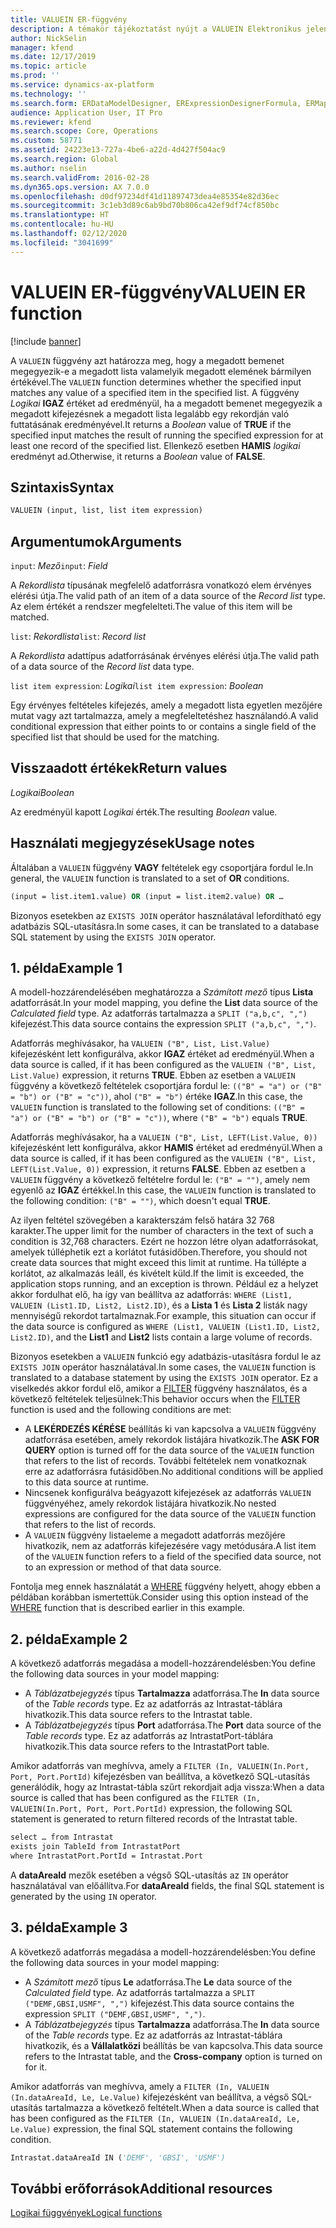 ```yaml
---
title: VALUEIN ER-függvény
description: A témakör tájékoztatást nyújt a VALUEIN Elektronikus jelentéskészítés (ER) függvény használatának módjáról.
author: NickSelin
manager: kfend
ms.date: 12/17/2019
ms.topic: article
ms.prod: ''
ms.service: dynamics-ax-platform
ms.technology: ''
ms.search.form: ERDataModelDesigner, ERExpressionDesignerFormula, ERMappedFormatDesigner, ERModelMappingDesigner
audience: Application User, IT Pro
ms.reviewer: kfend
ms.search.scope: Core, Operations
ms.custom: 58771
ms.assetid: 24223e13-727a-4be6-a22d-4d427f504ac9
ms.search.region: Global
ms.author: nselin
ms.search.validFrom: 2016-02-28
ms.dyn365.ops.version: AX 7.0.0
ms.openlocfilehash: d0df97234df41d11897473dea4e85354e82d36ec
ms.sourcegitcommit: 3c1eb3d89c6ab9bd70b806ca42ef9df74cf850bc
ms.translationtype: HT
ms.contentlocale: hu-HU
ms.lasthandoff: 02/12/2020
ms.locfileid: "3041699"
---
```

# <span data-ttu-id="a7a0f-103"><a name="VALUEIN">VALUEIN ER-függvény</a></span><span class="sxs-lookup"><span data-stu-id="a7a0f-103"><a name="VALUEIN">VALUEIN ER function</a></span></span>

[!include [banner](../includes/banner.md)]

<span data-ttu-id="a7a0f-104">A `VALUEIN` függvény azt határozza meg, hogy a megadott bemenet megegyezik-e a megadott lista valamelyik megadott elemének bármilyen értékével.</span><span class="sxs-lookup"><span data-stu-id="a7a0f-104">The `VALUEIN` function determines whether the specified input matches any value of a specified item in the specified list.</span></span> <span data-ttu-id="a7a0f-105">A függvény *Logikai* **IGAZ** értéket ad eredményül, ha a megadott bemenet megegyezik a megadott kifejezésnek a megadott lista legalább egy rekordján való futtatásának eredményével.</span><span class="sxs-lookup"><span data-stu-id="a7a0f-105">It returns a *Boolean* value of **TRUE** if the specified input matches the result of running the specified expression for at least one record of the specified list.</span></span> <span data-ttu-id="a7a0f-106">Ellenkező esetben **HAMIS** *logikai* eredményt ad.</span><span class="sxs-lookup"><span data-stu-id="a7a0f-106">Otherwise, it returns a *Boolean* value of **FALSE**.</span></span>

## <a name="syntax"></a><span data-ttu-id="a7a0f-107">Szintaxis</span><span class="sxs-lookup"><span data-stu-id="a7a0f-107">Syntax</span></span>

```vb
VALUEIN (input, list, list item expression)
```

## <a name="arguments"></a><span data-ttu-id="a7a0f-108">Argumentumok</span><span class="sxs-lookup"><span data-stu-id="a7a0f-108">Arguments</span></span>

<span data-ttu-id="a7a0f-109">`input`: *Mező*</span><span class="sxs-lookup"><span data-stu-id="a7a0f-109">`input`: *Field*</span></span>

<span data-ttu-id="a7a0f-110">A *Rekordlista* típusának megfelelő adatforrásra vonatkozó elem érvényes elérési útja.</span><span class="sxs-lookup"><span data-stu-id="a7a0f-110">The valid path of an item of a data source of the *Record list* type.</span></span> <span data-ttu-id="a7a0f-111">Az elem értékét a rendszer megfelelteti.</span><span class="sxs-lookup"><span data-stu-id="a7a0f-111">The value of this item will be matched.</span></span>

<span data-ttu-id="a7a0f-112">`list`: *Rekordlista*</span><span class="sxs-lookup"><span data-stu-id="a7a0f-112">`list`: *Record list*</span></span>

<span data-ttu-id="a7a0f-113">A *Rekordlista* adattípus adatforrásának érvényes elérési útja.</span><span class="sxs-lookup"><span data-stu-id="a7a0f-113">The valid path of a data source of the *Record list* data type.</span></span>

<span data-ttu-id="a7a0f-114">`list item expression`: *Logikai*</span><span class="sxs-lookup"><span data-stu-id="a7a0f-114">`list item expression`: *Boolean*</span></span>

<span data-ttu-id="a7a0f-115">Egy érvényes feltételes kifejezés, amely a megadott lista egyetlen mezőjére mutat vagy azt tartalmazza, amely a megfeleltetéshez használandó.</span><span class="sxs-lookup"><span data-stu-id="a7a0f-115">A valid conditional expression that either points to or contains a single field of the specified list that should be used for the matching.</span></span>

## <a name="return-values"></a><span data-ttu-id="a7a0f-116">Visszaadott értékek</span><span class="sxs-lookup"><span data-stu-id="a7a0f-116">Return values</span></span>

<span data-ttu-id="a7a0f-117">*Logikai*</span><span class="sxs-lookup"><span data-stu-id="a7a0f-117">*Boolean*</span></span>

<span data-ttu-id="a7a0f-118">Az eredményül kapott *Logikai* érték.</span><span class="sxs-lookup"><span data-stu-id="a7a0f-118">The resulting *Boolean* value.</span></span>

## <a name="usage-notes"></a><span data-ttu-id="a7a0f-119">Használati megjegyzések</span><span class="sxs-lookup"><span data-stu-id="a7a0f-119">Usage notes</span></span>

<span data-ttu-id="a7a0f-120">Általában a `VALUEIN` függvény **VAGY** feltételek egy csoportjára fordul le.</span><span class="sxs-lookup"><span data-stu-id="a7a0f-120">In general, the `VALUEIN` function is translated to a set of **OR** conditions.</span></span>

```vb
(input = list.item1.value) OR (input = list.item2.value) OR …
```

<span data-ttu-id="a7a0f-121">Bizonyos esetekben az `EXISTS JOIN` operátor használatával lefordítható egy adatbázis SQL-utasításra.</span><span class="sxs-lookup"><span data-stu-id="a7a0f-121">In some cases, it can be translated to a database SQL statement by using the `EXISTS JOIN` operator.</span></span>

## <a name="example-1"></a><span data-ttu-id="a7a0f-122">1. példa</span><span class="sxs-lookup"><span data-stu-id="a7a0f-122">Example 1</span></span>

<span data-ttu-id="a7a0f-123">A modell-hozzárendelésében meghatározza a *Számított mező* típus **Lista** adatforrását.</span><span class="sxs-lookup"><span data-stu-id="a7a0f-123">In your model mapping, you define the **List** data source of the *Calculated field* type.</span></span> <span data-ttu-id="a7a0f-124">Az adatforrás tartalmazza a `SPLIT ("a,b,c", ",")` kifejezést.</span><span class="sxs-lookup"><span data-stu-id="a7a0f-124">This data source contains the expression `SPLIT ("a,b,c", ",")`.</span></span>

<span data-ttu-id="a7a0f-125">Adatforrás meghívásakor, ha `VALUEIN ("B", List, List.Value)` kifejezésként lett konfigurálva, akkor **IGAZ** értéket ad eredményül.</span><span class="sxs-lookup"><span data-stu-id="a7a0f-125">When a data source is called, if it has been configured as the `VALUEIN ("B", List, List.Value)` expression, it returns **TRUE**.</span></span> <span data-ttu-id="a7a0f-126">Ebben az esetben a `VALUEIN` függvény a következő feltételek csoportjára fordul le: `(("B" = "a") or ("B" = "b") or ("B" = "c"))`, ahol `("B" = "b")` értéke **IGAZ**.</span><span class="sxs-lookup"><span data-stu-id="a7a0f-126">In this case, the `VALUEIN` function is translated to the following set of conditions: `(("B" = "a") or ("B" = "b") or ("B" = "c"))`, where `("B" = "b")` equals **TRUE**.</span></span>

<span data-ttu-id="a7a0f-127">Adatforrás meghívásakor, ha a `VALUEIN ("B", List, LEFT(List.Value, 0))` kifejezésként lett konfigurálva, akkor **HAMIS** értéket ad eredményül.</span><span class="sxs-lookup"><span data-stu-id="a7a0f-127">When a data source is called, if it has been configured as the `VALUEIN ("B", List, LEFT(List.Value, 0))` expression, it returns **FALSE**.</span></span> <span data-ttu-id="a7a0f-128">Ebben az esetben a `VALUEIN` függvény a következő feltételre fordul le: `("B" = "")`, amely nem egyenlő az **IGAZ** értékkel.</span><span class="sxs-lookup"><span data-stu-id="a7a0f-128">In this case, the `VALUEIN` function is translated to the following condition: `("B" = "")`, which doesn't equal **TRUE**.</span></span>

<span data-ttu-id="a7a0f-129">Az ilyen feltétel szövegében a karakterszám felső határa 32 768 karakter.</span><span class="sxs-lookup"><span data-stu-id="a7a0f-129">The upper limit for the number of characters in the text of such a condition is 32,768 characters.</span></span> <span data-ttu-id="a7a0f-130">Ezért ne hozzon létre olyan adatforrásokat, amelyek túlléphetik ezt a korlátot futásidőben.</span><span class="sxs-lookup"><span data-stu-id="a7a0f-130">Therefore, you should not create data sources that might exceed this limit at runtime.</span></span> <span data-ttu-id="a7a0f-131">Ha túllépte a korlátot, az alkalmazás leáll, és kivételt küld.</span><span class="sxs-lookup"><span data-stu-id="a7a0f-131">If the limit is exceeded, the application stops running, and an exception is thrown.</span></span> <span data-ttu-id="a7a0f-132">Például ez a helyzet akkor fordulhat elő, ha így van beállítva az adatforrás: `WHERE (List1, VALUEIN (List1.ID, List2, List2.ID)`, és a **Lista 1** és **Lista 2** listák nagy mennyiségű rekordot tartalmaznak.</span><span class="sxs-lookup"><span data-stu-id="a7a0f-132">For example, this situation can occur if the data source is configured as `WHERE (List1, VALUEIN (List1.ID, List2, List2.ID)`, and the **List1** and **List2** lists contain a large volume of records.</span></span>

<span data-ttu-id="a7a0f-133">Bizonyos esetekben a `VALUEIN` funkció egy adatbázis-utasításra fordul le az `EXISTS JOIN` operátor használatával.</span><span class="sxs-lookup"><span data-stu-id="a7a0f-133">In some cases, the `VALUEIN` function is translated to a database statement by using the `EXISTS JOIN` operator.</span></span> <span data-ttu-id="a7a0f-134">Ez a viselkedés akkor fordul elő, amikor a [FILTER](er-functions-list-filter.md) függvény használatos, és a következő feltételek teljesülnek:</span><span class="sxs-lookup"><span data-stu-id="a7a0f-134">This behavior occurs when the [FILTER](er-functions-list-filter.md) function is used and the following conditions are met:</span></span>

- <span data-ttu-id="a7a0f-135">A **LEKÉRDEZÉS KÉRÉSE** beállítás ki van kapcsolva a `VALUEIN` függvény adatforrása esetében, amely rekordok listájára hivatkozik.</span><span class="sxs-lookup"><span data-stu-id="a7a0f-135">The **ASK FOR QUERY** option is turned off for the data source of the `VALUEIN` function that refers to the list of records.</span></span> <span data-ttu-id="a7a0f-136">További feltételek nem vonatkoznak erre az adatforrásra futásidőben.</span><span class="sxs-lookup"><span data-stu-id="a7a0f-136">No additional conditions will be applied to this data source at runtime.</span></span>
- <span data-ttu-id="a7a0f-137">Nincsenek konfigurálva beágyazott kifejezések az adatforrás `VALUEIN` függvényéhez, amely rekordok listájára hivatkozik.</span><span class="sxs-lookup"><span data-stu-id="a7a0f-137">No nested expressions are configured for the data source of the `VALUEIN` function that refers to the list of records.</span></span>
- <span data-ttu-id="a7a0f-138">A `VALUEIN` függvény listaeleme a megadott adatforrás mezőjére hivatkozik, nem az adatforrás kifejezésére vagy metódusára.</span><span class="sxs-lookup"><span data-stu-id="a7a0f-138">A list item of the `VALUEIN` function refers to a field of the specified data source, not to an expression or method of that data source.</span></span>

<span data-ttu-id="a7a0f-139">Fontolja meg ennek használatát a [WHERE](er-functions-list-where.md) függvény helyett, ahogy ebben a példában korábban ismertettük.</span><span class="sxs-lookup"><span data-stu-id="a7a0f-139">Consider using this option instead of the [WHERE](er-functions-list-where.md) function that is described earlier in this example.</span></span>

## <a name="example-2"></a><span data-ttu-id="a7a0f-140">2. példa</span><span class="sxs-lookup"><span data-stu-id="a7a0f-140">Example 2</span></span>

<span data-ttu-id="a7a0f-141">A következő adatforrás megadása a modell-hozzárendelésben:</span><span class="sxs-lookup"><span data-stu-id="a7a0f-141">You define the following data sources in your model mapping:</span></span>

- <span data-ttu-id="a7a0f-142">A *Táblázatbejegyzés* típus **Tartalmazza** adatforrása.</span><span class="sxs-lookup"><span data-stu-id="a7a0f-142">The **In** data source of the *Table records* type.</span></span> <span data-ttu-id="a7a0f-143">Ez az adatforrás az Intrastat-táblára hivatkozik.</span><span class="sxs-lookup"><span data-stu-id="a7a0f-143">This data source refers to the Intrastat table.</span></span>
- <span data-ttu-id="a7a0f-144">A *Táblázatbejegyzés* típus **Port** adatforrása.</span><span class="sxs-lookup"><span data-stu-id="a7a0f-144">The **Port** data source of the *Table records* type.</span></span> <span data-ttu-id="a7a0f-145">Ez az adatforrás az IntrastatPort-táblára hivatkozik.</span><span class="sxs-lookup"><span data-stu-id="a7a0f-145">This data source refers to the IntrastatPort table.</span></span>

<span data-ttu-id="a7a0f-146">Amikor adatforrás van meghívva, amely a `FILTER (In, VALUEIN(In.Port, Port, Port.PortId)` kifejezésben van beállítva, a következő SQL-utasítás generálódik, hogy az Intrastat-tábla szűrt rekordjait adja vissza:</span><span class="sxs-lookup"><span data-stu-id="a7a0f-146">When a data source is called that has been configured as the `FILTER (In, VALUEIN(In.Port, Port, Port.PortId)` expression, the following SQL statement is generated to return filtered records of the Intrastat table.</span></span>

```vb
select … from Intrastat
exists join TableId from IntrastatPort
where IntrastatPort.PortId = Intrastat.Port
```

<span data-ttu-id="a7a0f-147">A **dataAreaId** mezők esetében a végső SQL-utasítás az `IN` operátor használatával van előállítva.</span><span class="sxs-lookup"><span data-stu-id="a7a0f-147">For **dataAreaId** fields, the final SQL statement is generated by the using `IN` operator.</span></span>

## <a name="example-3"></a><span data-ttu-id="a7a0f-148">3. példa</span><span class="sxs-lookup"><span data-stu-id="a7a0f-148">Example 3</span></span>

<span data-ttu-id="a7a0f-149">A következő adatforrás megadása a modell-hozzárendelésben:</span><span class="sxs-lookup"><span data-stu-id="a7a0f-149">You define the following data sources in your model mapping:</span></span>

- <span data-ttu-id="a7a0f-150">A *Számított mező* típus **Le** adatforrása.</span><span class="sxs-lookup"><span data-stu-id="a7a0f-150">The **Le** data source of the *Calculated field* type.</span></span> <span data-ttu-id="a7a0f-151">Az adatforrás tartalmazza a `SPLIT ("DEMF,GBSI,USMF", ",")` kifejezést.</span><span class="sxs-lookup"><span data-stu-id="a7a0f-151">This data source contains the expression `SPLIT ("DEMF,GBSI,USMF", ",")`.</span></span>
- <span data-ttu-id="a7a0f-152">A *Táblázatbejegyzés* típus **Tartalmazza** adatforrása.</span><span class="sxs-lookup"><span data-stu-id="a7a0f-152">The **In** data source of the *Table records* type.</span></span> <span data-ttu-id="a7a0f-153">Ez az adatforrás az Intrastat-táblára hivatkozik, és a **Vállalatközi** beállítás be van kapcsolva.</span><span class="sxs-lookup"><span data-stu-id="a7a0f-153">This data source refers to the Intrastat table, and the **Cross-company** option is turned on for it.</span></span>

<span data-ttu-id="a7a0f-154">Amikor adatforrás van meghívva, amely a `FILTER (In, VALUEIN (In.dataAreaId, Le, Le.Value)` kifejezésként van beállítva, a végső SQL-utasítás tartalmazza a következő feltételt.</span><span class="sxs-lookup"><span data-stu-id="a7a0f-154">When a data source is called that has been configured as the `FILTER (In, VALUEIN (In.dataAreaId, Le, Le.Value)` expression, the final SQL statement contains the following condition.</span></span>

```vb
Intrastat.dataAreaId IN ('DEMF', 'GBSI', 'USMF')
```

## <a name="additional-resources"></a><span data-ttu-id="a7a0f-155">További erőforrások</span><span class="sxs-lookup"><span data-stu-id="a7a0f-155">Additional resources</span></span>

[<span data-ttu-id="a7a0f-156">Logikai függvények</span><span class="sxs-lookup"><span data-stu-id="a7a0f-156">Logical functions</span></span>](er-functions-category-logical.md)
